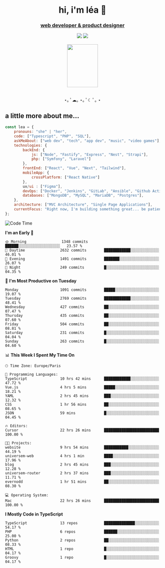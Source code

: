 <h1 align="center">hi, i'm léa 🌙</h1>
<h3 align="center"><ins>web developer & product designer</ins></h3>  
<div align="center">
  <a href="https://www.linkedin.com/in/lea-reiter22/"><img src="https://img.shields.io/badge/LinkedIn-0077B5?style=for-the-badge&logo=linkedin&logoColor=white"/></a>
  <a href="mailto:lea.reiter@outlook.fr"><img src="https://img.shields.io/badge/Contact-2A2A2A?style=for-the-badge&logo=minutemailer&logoColor=white"/></a>
</div>
<br>
  <div align="center">  <img src="https://github.com/xmnchild/xmnchild/blob/main/1702415560_StardewValleyHappyGreyCat.png" height="140" width="100"/>
</div>
<br>
  <p align="center">
                 ⋆｡ ﾟ☁︎｡ ⋆｡ ﾟ☾ ﾟ｡ ⋆
  </p>
  <h2>a little more about me...</h2>
  
```js
const lea = {
    pronouns: "she" | "her",
    code: ["Typescript", "PHP", "SQL"],
    askMeAbout: ["web dev", "tech", "app dev", "music", "video games"],
    technologies: {
        backEnd: {
            js: ["Node", "Fastify", "Express", "Nest", "Strapi"],
            php: ["Symfony", "Laravel"]
        },
        frontEnd: ["React", "Vue", "Next", "Tailwind"],
        mobileApp: {
            crossPlatform: ["React Native"]
        },
        ux/ui : ["Figma"],
        devOps: ["Docker", "Jenkins", "GitLab", "Ansible", "Github Actions"],
        databases: ["MongoDB", "MySQL", "MariaDB", "Postgres"],
    },
    architecture: ["MVC Architecture", "Single Page Applications"],
    currentFocus: "Right now, I'm building something great... be patient.",
};
```
<!--START_SECTION:waka-->
![Code Time](http://img.shields.io/badge/Code%20Time-349%20hrs%2042%20mins-blue)

**I'm an Early 🐤** 

```text
🌞 Morning                1348 commits        ██████░░░░░░░░░░░░░░░░░░░   23.57 % 
🌆 Daytime                2632 commits        ████████████░░░░░░░░░░░░░   46.01 % 
🌃 Evening                1491 commits        ███████░░░░░░░░░░░░░░░░░░   26.07 % 
🌙 Night                  249 commits         █░░░░░░░░░░░░░░░░░░░░░░░░   04.35 % 
```
📅 **I'm Most Productive on Tuesday** 

```text
Monday                   1091 commits        █████░░░░░░░░░░░░░░░░░░░░   19.07 % 
Tuesday                  2769 commits        ████████████░░░░░░░░░░░░░   48.41 % 
Wednesday                427 commits         ██░░░░░░░░░░░░░░░░░░░░░░░   07.47 % 
Thursday                 435 commits         ██░░░░░░░░░░░░░░░░░░░░░░░   07.60 % 
Friday                   504 commits         ██░░░░░░░░░░░░░░░░░░░░░░░   08.81 % 
Saturday                 231 commits         █░░░░░░░░░░░░░░░░░░░░░░░░   04.04 % 
Sunday                   263 commits         █░░░░░░░░░░░░░░░░░░░░░░░░   04.60 % 
```


📊 **This Week I Spent My Time On** 

```text
🕑︎ Time Zone: Europe/Paris

💬 Programming Languages: 
TypeScript               10 hrs 42 mins      ████████████░░░░░░░░░░░░░   47.72 % 
Vue.js                   4 hrs 5 mins        █████░░░░░░░░░░░░░░░░░░░░   18.21 % 
YAML                     2 hrs 45 mins       ███░░░░░░░░░░░░░░░░░░░░░░   12.32 % 
CSS                      1 hr 56 mins        ██░░░░░░░░░░░░░░░░░░░░░░░   08.65 % 
JSON                     59 mins             █░░░░░░░░░░░░░░░░░░░░░░░░   04.45 % 

🔥 Editors: 
Cursor                   22 hrs 26 mins      █████████████████████████   100.00 % 

🐱‍💻 Projects: 
website                  9 hrs 54 mins       ███████████░░░░░░░░░░░░░░   44.19 % 
universem-web            4 hrs 1 min         ████░░░░░░░░░░░░░░░░░░░░░   17.96 % 
blog                     2 hrs 45 mins       ███░░░░░░░░░░░░░░░░░░░░░░   12.28 % 
universem-router         2 hrs 37 mins       ███░░░░░░░░░░░░░░░░░░░░░░   11.71 % 
evernodd                 1 hr 51 mins        ██░░░░░░░░░░░░░░░░░░░░░░░   08.30 % 

💻 Operating System: 
Mac                      22 hrs 26 mins      █████████████████████████   100.00 % 
```

**I Mostly Code in TypeScript** 

```text
TypeScript               13 repos            ██████████████░░░░░░░░░░░   54.17 % 
PHP                      6 repos             ██████░░░░░░░░░░░░░░░░░░░   25.00 % 
Python                   2 repos             ██░░░░░░░░░░░░░░░░░░░░░░░   08.33 % 
HTML                     1 repo              █░░░░░░░░░░░░░░░░░░░░░░░░   04.17 % 
Groovy                   1 repo              █░░░░░░░░░░░░░░░░░░░░░░░░   04.17 % 
```




<!--END_SECTION:waka-->
